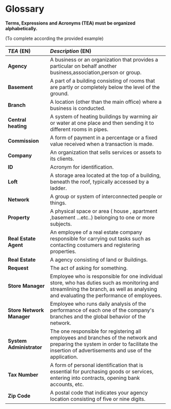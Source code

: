  # Glossary

**Terms, Expressions and Acronyms (TEA) must be organized alphabetically.**

(To complete according the provided example)

| **_TEA_** (EN)            | **_Description_** (EN)                                                                                                                                                                    |                                       
|:--------------------------|:------------------------------------------------------------------------------------------------------------------------------------------------------------------------------------------|
| **Agency**                | A business or an organization that provides a particular on behalf another business,association,person or group.                                                                          |
| **Basement**              | A part of a building consisting of rooms that are partly or completely below the level of the ground.                                                                                     |
| **Branch**                | A location (other than the main office) where a business is conducted.                                                                                                                    |
| **Central heating**       | A system of heating buildings by warming air or water at one place and then sending it to different rooms in pipes.                                                                       |
| **Commission**            | A form of payment in a percentage or a fixed value received when a transaction is made.                                                                                                   |
| **Company**               | An organization that sells services or assets to its clients.                                                                                                                             |
| **ID**                    | Acronym for identification.                                                                                                                                                               |
| **Loft**                  | A storage area located at the top of a building, beneath the roof, typically accessed by a ladder.                                                                                        |
| **Network**               | A group or system of interconnected people or things.                                                                                                                                     |
| **Property**              | A physical space or area ( house , apartment ,basement ...etc..) belonging to one or more subjects.                                                                                       |
| **Real Estate Agent**     | An employee of a real estate company responsible for carrying out tasks such as contacting costumers and registering properties.                                                          |
| **Real Estate**           | A agency consisting of land or Buildings.                                                                                                                                                 |
| **Request**               | The act of asking for something.                                                                                                                                                          |
| **Store Manager**         | Employee who is responsible for one individual store, who has duties such as monitoring and streamlining the branch, as well as analysing and evaluating the performance of employees.    |
| **Store Network Manager** | Employee who runs daily analysis of the performance of each one of the company's branches and the global behavior of the network.                                                         |
| **System Administrator**  | The one responsible for registering all employees and branches of the network and preparing the system in order to facilitate the insertion of advertisements and use of the application. |
| **Tax Number**            | A form of personal identification that is essential for purchasing goods or services, entering into contracts, opening bank accounts, etc.                                                |
| **Zip Code**              | A postal code that indicates your agency location consisting of five or nine digits.                                                                                                      |                                    










